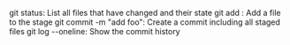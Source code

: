 git status: List all files that have changed and their state
git add <filename> : Add a file to the stage
git commit -m "add foo": Create a commit including all staged files
git log --oneline:	Show the commit history

